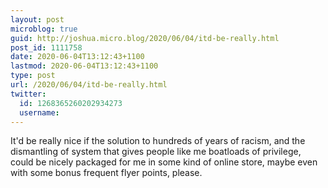 ```yaml
---
layout: post
microblog: true
guid: http://joshua.micro.blog/2020/06/04/itd-be-really.html
post_id: 1111758
date: 2020-06-04T13:12:43+1100
lastmod: 2020-06-04T13:12:43+1100
type: post
url: /2020/06/04/itd-be-really.html
twitter:
  id: 1268365260202934273
  username: 
---
```

It'd be really nice if the solution to hundreds of years of racism, and the dismantling of system that gives people like me boatloads of privilege, could be nicely packaged for me in some kind of online store, maybe even with some bonus frequent flyer points, please.
